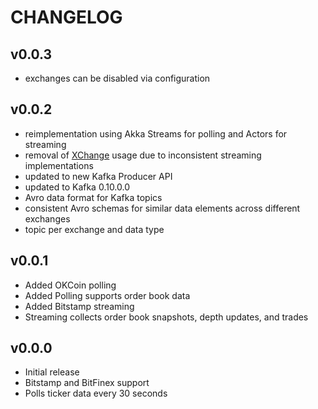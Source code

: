 CHANGELOG
=========

v0.0.3
------

* exchanges can be disabled via configuration


v0.0.2
------

* reimplementation using Akka Streams for polling and Actors for streaming
* removal of [XChange](https://github.com/timmolter/XChange) usage due to inconsistent streaming implementations
* updated to new Kafka Producer API
* updated to Kafka 0.10.0.0
* Avro data format for Kafka topics
* consistent Avro schemas for similar data elements across different exchanges
* topic per exchange and data type


v0.0.1
------

* Added OKCoin polling
* Added Polling supports order book data
* Added Bitstamp streaming
* Streaming collects order book snapshots, depth updates, and trades


v0.0.0
------

* Initial release
* Bitstamp and BitFinex support
* Polls ticker data every 30 seconds
